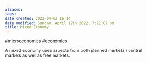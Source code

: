 ```yaml
---
aliases: 
tags: 
date created: 2022-04-03 16:14
date modified: Sunday, April 17th 2022, 7:21:02 pm
title: Mixed Economy
---
```


#microeconomics #economics

A mixed economy uses aspects from both planned markets \ central markets as well as free markets.